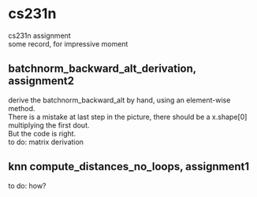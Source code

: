 # cs231n
cs231n assignment  
some record, for impressive moment  

## batchnorm_backward_alt_derivation, assignment2  
derive the batchnorm_backward_alt by hand, using an element-wise method.  
There is a mistake at last step in the picture, there should be a x.shape[0] multiplying the first dout.  
But the code is right.  
to do: matrix derivation  

## knn compute_distances_no_loops, assignment1  
to do: how?  
